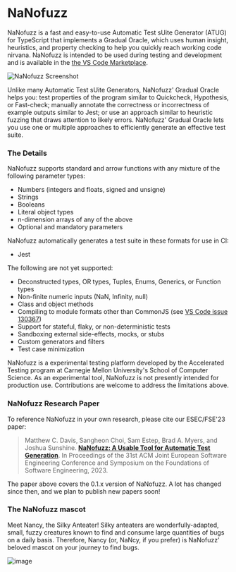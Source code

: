 # NaNofuzz

NaNofuzz is a fast and easy-to-use Automatic Test sUite Generator (ATUG) for TypeScript that implements a Gradual Oracle, which uses human insight, heuristics, and property checking to help you quickly reach working code nirvana. NaNofuzz is intended to be used during testing and development and is available in the [the VS Code Marketplace](https://marketplace.visualstudio.com/items?itemName=penrose.nanofuzz).

![NaNofuzz Screenshot](https://github.com/user-attachments/assets/7655c0c7-96ee-4251-b383-77023c68f3da)

Unlike many Automatic Test sUite Generators, NaNofuzz' Gradual Oracle helps you: test properties of the program similar to Quickcheck, Hypothesis, or Fast-check; manually annotate the correctness or incorrectness of example outputs similar to Jest; or use an approach similar to heuristic fuzzing that draws attention to likely errors. NaNofuzz' Gradual Oracle lets you use one or multiple approaches to efficiently generate an effective test suite.

### The Details

NaNofuzz supports standard and arrow functions with any mixture of the following parameter types:
 - Numbers (integers and floats, signed and unsigne)
 - Strings
 - Booleans
 - Literal object types
 - n-dimension arrays of any of the above
 - Optional and mandatory parameters

NaNofuzz automatically generates a test suite in these formats for use in CI:
 - Jest

The following are not yet supported:
 - Deconstructed types, OR types, Tuples, Enums, Generics, or Function types
 - Non-finite numeric inputs (NaN, Infinity, null)
 - Class and object methods
 - Compiling to module formats other than CommonJS (see [VS Code issue 130367](https://github.com/microsoft/vscode/issues/130367))
 - Support for stateful, flaky, or non-deterministic tests
 - Sandboxing external side-effects, mocks, or stubs
 - Custom generators and filters
 - Test case minimization

NaNofuzz is a experimental testing platform developed by the Accelerated Testing program at Carnegie Mellon University's School of Computer Science. As an experimental tool, NaNofuzz is not presently intended for production use. Contributions are welcome to address the limitations above.

### NaNofuzz Research Paper

To reference NaNofuzz in your own research, please cite our ESEC/FSE'23 paper:

> Matthew C. Davis, Sangheon Choi, Sam Estep, Brad A. Myers, and Joshua Sunshine. **[NaNofuzz: A Usable Tool for Automatic Test Generation](https://dl.acm.org/doi/10.1145/3611643.3616327)**. In Proceedings of the 31st ACM Joint European Software Engineering Conference and Symposium on the Foundations of Software Engineering, 2023.

The paper above covers the 0.1.x version of NaNofuzz. A lot has changed since then, and we plan to publish new papers soon!

### The NaNofuzz mascot

Meet Nancy, the Silky Anteater! Silky anteaters are wonderfully-adapted, small, fuzzy creatures known to find and consume large quantities of bugs on a daily basis. Therefore, Nancy (or, NaNcy, if you prefer) is NaNofuzz' beloved mascot on your journey to find bugs.

![image](https://avatars.githubusercontent.com/u/136026223?s=200&v=4)


